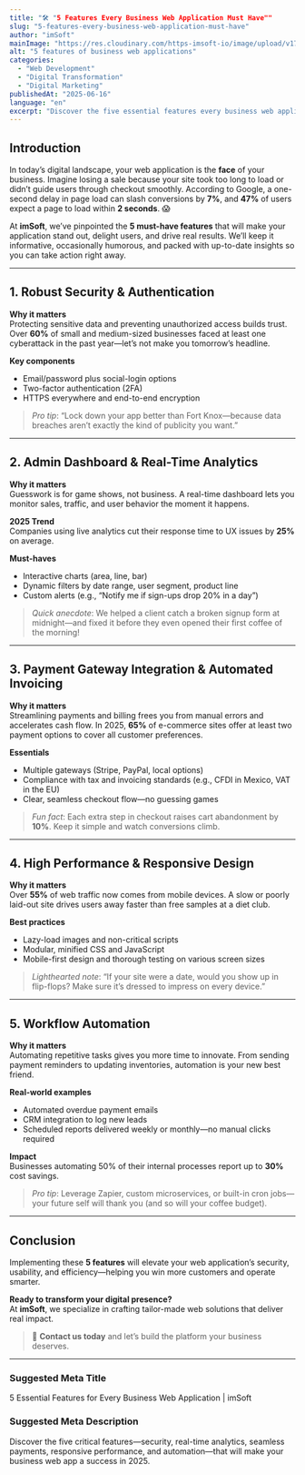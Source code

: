 ```yaml
---
title: "🛠️ "5 Features Every Business Web Application Must Have""
slug: "5-features-every-business-web-application-must-have"
author: "imSoft"
mainImage: "https://res.cloudinary.com/https-imsoft-io/image/upload/v1750115809/imsoft-images/articles/5-funcionalidades-que-toda-aplicacion-web-para-negocios-debe-tener.png"
alt: "5 features of business web applications"
categories:
  - "Web Development"
  - "Digital Transformation"
  - "Digital Marketing"
publishedAt: "2025-06-16"
language: "en"
excerpt: "Discover the five essential features every business web application must include to boost efficiency, security, and user experience."
---
```


## Introduction

In today’s digital landscape, your web application is the **face** of your business. Imagine losing a sale because your site took too long to load or didn’t guide users through checkout smoothly. According to Google, a one-second delay in page load can slash conversions by **7%**, and **47%** of users expect a page to load within **2 seconds**. 😱

At **imSoft**, we’ve pinpointed the **5 must-have features** that will make your application stand out, delight users, and drive real results. We’ll keep it informative, occasionally humorous, and packed with up-to-date insights so you can take action right away.

---

## 1. Robust Security & Authentication

**Why it matters**  
Protecting sensitive data and preventing unauthorized access builds trust. Over **60%** of small and medium-sized businesses faced at least one cyberattack in the past year—let’s not make you tomorrow’s headline.

**Key components**  
- Email/password plus social-login options  
- Two-factor authentication (2FA)  
- HTTPS everywhere and end-to-end encryption  

> _Pro tip_: “Lock down your app better than Fort Knox—because data breaches aren’t exactly the kind of publicity you want.”

---

## 2. Admin Dashboard & Real-Time Analytics

**Why it matters**  
Guesswork is for game shows, not business. A real-time dashboard lets you monitor sales, traffic, and user behavior the moment it happens.

**2025 Trend**  
Companies using live analytics cut their response time to UX issues by **25%** on average.

**Must-haves**  
- Interactive charts (area, line, bar)  
- Dynamic filters by date range, user segment, product line  
- Custom alerts (e.g., “Notify me if sign-ups drop 20% in a day”)  

> _Quick anecdote_: We helped a client catch a broken signup form at midnight—and fixed it before they even opened their first coffee of the morning!

---

## 3. Payment Gateway Integration & Automated Invoicing

**Why it matters**  
Streamlining payments and billing frees you from manual errors and accelerates cash flow. In 2025, **65%** of e-commerce sites offer at least two payment options to cover all customer preferences.

**Essentials**  
- Multiple gateways (Stripe, PayPal, local options)  
- Compliance with tax and invoicing standards (e.g., CFDI in Mexico, VAT in the EU)  
- Clear, seamless checkout flow—no guessing games  

> _Fun fact_: Each extra step in checkout raises cart abandonment by **10%**. Keep it simple and watch conversions climb.

---

## 4. High Performance & Responsive Design

**Why it matters**  
Over **55%** of web traffic now comes from mobile devices. A slow or poorly laid-out site drives users away faster than free samples at a diet club.

**Best practices**  
- Lazy-load images and non-critical scripts  
- Modular, minified CSS and JavaScript  
- Mobile-first design and thorough testing on various screen sizes  

> _Lighthearted note_: “If your site were a date, would you show up in flip-flops? Make sure it’s dressed to impress on every device.”

---

## 5. Workflow Automation

**Why it matters**  
Automating repetitive tasks gives you more time to innovate. From sending payment reminders to updating inventories, automation is your new best friend.

**Real-world examples**  
- Automated overdue payment emails  
- CRM integration to log new leads  
- Scheduled reports delivered weekly or monthly—no manual clicks required  

**Impact**  
Businesses automating 50% of their internal processes report up to **30%** cost savings.

> _Pro tip_: Leverage Zapier, custom microservices, or built-in cron jobs—your future self will thank you (and so will your coffee budget).

---

## Conclusion

Implementing these **5 features** will elevate your web application’s security, usability, and efficiency—helping you win more customers and operate smarter.

**Ready to transform your digital presence?**  
At **imSoft**, we specialize in crafting tailor-made web solutions that deliver real impact.  
> 🚀 **Contact us today** and let’s build the platform your business deserves.

---

### Suggested Meta Title  
5 Essential Features for Every Business Web Application | imSoft

### Suggested Meta Description  
Discover the five critical features—security, real-time analytics, seamless payments, responsive performance, and automation—that will make your business web app a success in 2025.
